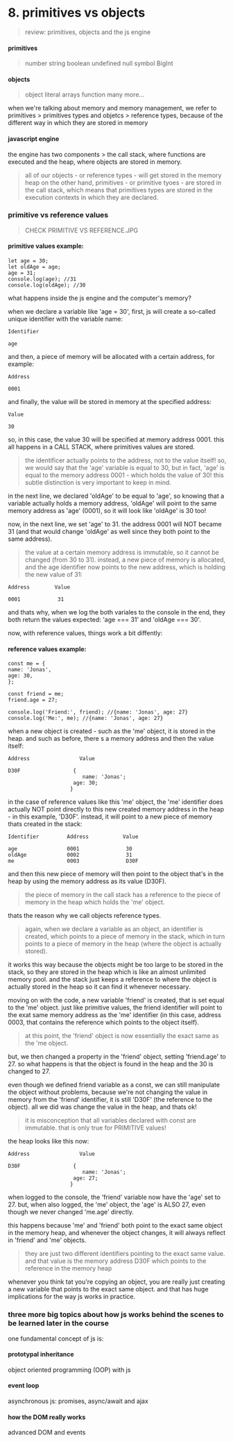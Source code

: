 # 8. primitives vs objects

> review: primitives, objects and the js engine

#### primitives

> number
> string
> boolean
> undefined
> null
> symbol
> BigInt

#### objects

> object literal
> arrays
> function
> many more...

when we're talking about memory and memory management, we refer to primitives > primitives types and objetcs > reference types, because of the different way in which they are stored in memory

#### javascript engine

the engine has two components > the call stack, where functions are executed and the heap, where objects are stored in memory.

> all of our objects - or reference types - will get stored in the memory heap
> on the other hand, primitives - or primitive tyoes - are stored in the call stack, which means that primitives types are stored in the execution contexts in which they are declared.

### primitive vs reference values

> CHECK PRIMITIVE VS REFERENCE.JPG

#### primitive values example:

    let age = 30;
    let oldAge = age;
    age = 31;
    console.log(age); //31
    console.log(oldAge); //30

what happens inside the js engine and the computer's memory?

when we declare a variable like 'age = 30', first, js will create a so-called unique identifier with the variable name:

    Identifier

    age

and then, a piece of memory will be allocated with a certain address, for example:

    Address

    0001

and finally, the value will be stored in memory at the specified address:

    Value

    30

so, in this case, the value 30 will be specified at memory address 0001. this all happens in a CALL STACK, where primitives values are stored.

> the identificer actually points to the address, not to the value itself!
> so, we would say that the 'age' variable is equal to 30, but in fact, 'age' is equal to the memory address 0001 - which holds the value of 30! this subtle distinction is very important to keep in mind.

in the next line, we declared 'oldAge' to be equal to 'age', so knowing that a variable actually holds a memory address, 'oldAge' will point to the same memory address as 'age' (0001), so it will look like 'oldAge' is 30 too!

now, in the next line, we set 'age' to 31. the address 0001 will NOT became 31 (and that would change 'oldAge' as well since they both point to the same address).

> the value at a certain memory address is immutable, so it cannot be changed (from 30 to 31).
> instead, a new piece of memory is allocated, and the age identifier now points to the new address, which is holding the new value of 31:

    Address        Value

    0001            31

and thats why, when we log the both variales to the console in the end, they both return the values expected: 'age === 31' and 'oldAge === 30'.

now, with reference values, things work a bit diffently:

#### reference values example:

    const me = {
    name: 'Jonas',
    age: 30,
    };

    const friend = me;
    friend.age = 27;

    console.log('Friend:', friend); //{name: 'Jonas', age: 27}
    console.log('Me:', me); //{name: 'Jonas', age: 27}

when a new object is created - such as the 'me' object, it is stored in the heap. and such as before, there s a memory address and then the value itself:

    Address                Value

    D30F                 {
                            name: 'Jonas';
                         age: 30;
                        }

in the case of reference values like this 'me' object, the 'me' identifier does actually NOT point directly to this new created memory address in the heap - in this example, 'D30F'. instead, it will point to a new piece of memory thats created in the stack:

    Identifier         Address           Value

    age                0001               30
    oldAge             0002               31
    me                 0003               D30F

and then this new piece of memory will then point to the object that's in the heap by using the memory address as its value (D30F).

> the piece of memory in the call stack has a reference to the piece of memory in the heap which holds the 'me' object.

thats the reason why we call objects reference types.

> again, when we declare a variable as an object, an identifier is created, which points to a piece of memory in the stack, which in turn points to a piece of memory in the heap (where the object is actually stored).

it works this way because the objects might be too large to be stored in the stack, so they are stored in the heap which is like an almost unlimited memory pool. and the stack just keeps a reference to where the object is actually stored in the heap so it can find it whenever necessary.

moving on with the code, a new variable 'friend' is created, that is set equal to the 'me' object. just like primitive values, the friend identifier will point to the exat same memory address as the 'me' identifier (in this case, address 0003, that contains the reference which points to the object itself).

> at this point, the 'friend' object is now essentially the exact same as the 'me object.

but, we then changed a property in the 'friend' object, setting 'friend.age' to 27. so what happens is that the object is found in the heap and the 30 is changed to 27.

even though we defined friend variable as a const, we can still manipulate the object without problems, because we're not changing the value in memory from the 'friend' identifier, it is still 'D30F' (the reference to the object). all we did was change the value in the heap, and thats ok!

> it is misconception that all variables declared with const are immutable. that is only true for PRIMITIVE values!

the heap looks like this now:

    Address                Value

    D30F                 {
                            name: 'Jonas';
                         age: 27;
                        }

when logged to the console, the 'friend' variable now have the 'age' set to 27. but, when also logged, the 'me' object, the 'age' is ALSO 27, even though we never changed 'me.age' directly.

this happens because 'me' and 'friend' both point to the exact same object in the memory heap, and whenever the object changes, it will always reflect in 'friend' and 'me' objects.

> they are just two different identifiers pointing to the exact same value.
> and that value is the memory address D30F which points to the reference in the memory heap

whenever you think tat you're copying an object, you are really just creating a new variable that points to the exact same object. and that has huge implications for the way js works in practice.

### three more big topics about how js works behind the scenes to be learned later in the course

one fundamental concept of js is:

#### prototypal inheritance

object oriented programming (OOP) with js

#### event loop

asynchronous js: promises, async/await and ajax

#### how the DOM really works

advanced DOM and events
